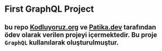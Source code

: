 # First GraphQL Project

## bu repo [Kodluyoruz.org](https://kodluyoruz.org) ve [Patika.dev](https://patika.dev/tr) tarafından ödev olarak verilen projeyi içermektedir. Bu proje `GraphQL` kullanılarak oluşturulmuştur.
